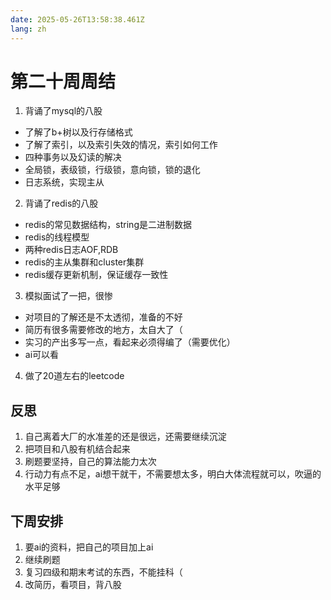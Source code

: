 ```yaml
---
date: 2025-05-26T13:58:38.461Z
lang: zh
---
```


# 第二十周周结

1. 背诵了mysql的八股

* 了解了b+树以及行存储格式
* 了解了索引，以及索引失效的情况，索引如何工作
* 四种事务以及幻读的解决
* 全局锁，表级锁，行级锁，意向锁，锁的退化
* 日志系统，实现主从

2. 背诵了redis的八股

* redis的常见数据结构，string是二进制数据
* redis的线程模型
* 两种redis日志AOF,RDB
* redis的主从集群和cluster集群
* redis缓存更新机制，保证缓存一致性

3. 模拟面试了一把，很惨

* 对项目的了解还是不太透彻，准备的不好
* 简历有很多需要修改的地方，太自大了（
* 实习的产出多写一点，看起来必须得编了（需要优化）
* ai可以看

4. 做了20道左右的leetcode

## 反思

1. 自己离着大厂的水准差的还是很远，还需要继续沉淀
2. 把项目和八股有机结合起来
3. 刷题要坚持，自己的算法能力太次
4. 行动力有点不足，ai想干就干，不需要想太多，明白大体流程就可以，吹逼的水平足够

## 下周安排

1. 要ai的资料，把自己的项目加上ai
2. 继续刷题
3. 复习四级和期末考试的东西，不能挂科（
4. 改简历，看项目，背八股
